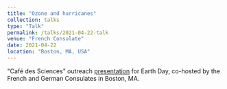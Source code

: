 ```yaml
---
title: "Ozone and hurricanes"
collection: talks
type: "Talk"
permalink: /talks/2021-04-22-talk
venue: "French Consulate"
date: 2021-04-22
location: "Boston, MA, USA"
---
```


"Café des Sciences" outreach [presentation](https://www.facebook.com/FranceInBoston/videos/1233000637157056/) for Earth Day, co-hosted by the French and German Consulates in Boston, MA.

